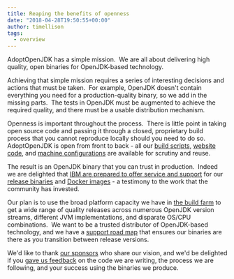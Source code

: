 ```yaml
---
title: Reaping the benefits of openness
date: "2018-04-28T19:50:55+00:00"
author: timellison
tags:
  - overview
---
```


AdoptOpenJDK has a simple mission.  We are all about delivering high quality, open binaries for OpenJDK-based technology.

Achieving that simple mission requires a series of interesting decisions and actions that must be taken.  For example, OpenJDK doesn't contain everything you need for a production-quality binary, so we add in the missing parts.  The tests in OpenJDK must be augmented to achieve the required quality, and there must be a usable distribution mechanism.

Openness is important throughout the process.  There is little point in taking open source code and passing it through a closed, proprietary build process that you cannot reproduce locally should you need to do so.  AdoptOpenJDK is open from front to back - all our [build scripts](https://github.com/AdoptOpenJDK/openjdk-build), [website code](https://github.com/AdoptOpenJDK/openjdk-website), and [machine configurations](https://github.com/AdoptOpenJDK/openjdk-infrastructure) are available for scrutiny and reuse.

The result is an OpenJDK binary that you can trust in production.  Indeed we are delighted that [IBM are prepared to offer service and support](https://www.ibm.com/uk-en/marketplace/support-for-runtimes) for our [release binaries](https://adoptopenjdk.net/archive.html?variant=openjdk8-openj9) and [Docker images](https://hub.docker.com/u/adoptopenjdk/) - a testimony to the work that the community has invested.

Our plan is to use the broad platform capacity we have in [the build farm](https://ci.adoptopenjdk.net/) to get a wide range of quality releases across numerous OpenJDK version streams, different JVM implementations, and disparate OS/CPU combinations.  We want to be a trusted distributor of OpenJDK-based technology, and we have a [support road map](https://adoptopenjdk.net/support.html) that ensures our binaries are there as you transition between release versions.

We'd like to thank [our sponsors](https://adoptopenjdk.net/sponsors.html) who share our vision, and we'd be delighted if you [gave us feedback](https://adoptopenjdk.net/slack.html) on the code we are writing, the process we are following, and your success using the binaries we produce.

